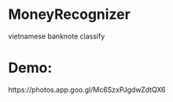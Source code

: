# MoneyRecognizer
vietnamese banknote classify

<h1>Demo:</h1>
<a>https://photos.app.goo.gl/Mc6SzxPJgdwZdtQX6</a>
